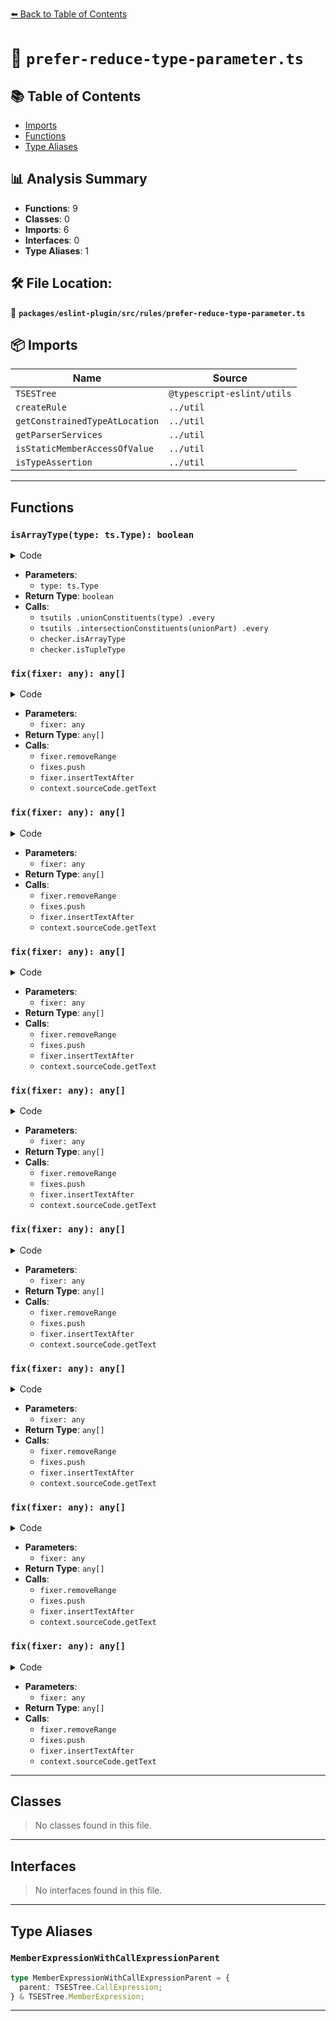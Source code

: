 [⬅️ Back to Table of Contents](../../../../index.md)

# 📄 `prefer-reduce-type-parameter.ts`

## 📚 Table of Contents

- [Imports](#imports)
- [Functions](#functions)
- [Type Aliases](#type-aliases)

## 📊 Analysis Summary

- **Functions**: 9
- **Classes**: 0
- **Imports**: 6
- **Interfaces**: 0
- **Type Aliases**: 1

## 🛠️ File Location:
📂 **`packages/eslint-plugin/src/rules/prefer-reduce-type-parameter.ts`**

## 📦 Imports

| Name | Source |
|------|--------|
| `TSESTree` | `@typescript-eslint/utils` |
| `createRule` | `../util` |
| `getConstrainedTypeAtLocation` | `../util` |
| `getParserServices` | `../util` |
| `isStaticMemberAccessOfValue` | `../util` |
| `isTypeAssertion` | `../util` |


---

## Functions

### `isArrayType(type: ts.Type): boolean`

<details><summary>Code</summary>

```ts
function isArrayType(type: ts.Type): boolean {
      return tsutils
        .unionConstituents(type)
        .every(unionPart =>
          tsutils
            .intersectionConstituents(unionPart)
            .every(t => checker.isArrayType(t) || checker.isTupleType(t)),
        );
    }
```
</details>

- **Parameters**:
  - `type: ts.Type`
- **Return Type**: `boolean`
- **Calls**:
  - `tsutils
        .unionConstituents(type)
        .every`
  - `tsutils
            .intersectionConstituents(unionPart)
            .every`
  - `checker.isArrayType`
  - `checker.isTupleType`
### `fix(fixer: any): any[]`

<details><summary>Code</summary>

```ts
fixer => {
              const fixes = [
                fixer.removeRange([
                  secondArg.range[0],
                  secondArg.expression.range[0],
                ]),
                fixer.removeRange([
                  secondArg.expression.range[1],
                  secondArg.range[1],
                ]),
              ];

              if (!callee.parent.typeArguments) {
                fixes.push(
                  fixer.insertTextAfter(
                    callee,
                    `<${context.sourceCode.getText(secondArg.typeAnnotation)}>`,
                  ),
                );
              }

              return fixes;
            }
```
</details>

- **Parameters**:
  - `fixer: any`
- **Return Type**: `any[]`
- **Calls**:
  - `fixer.removeRange`
  - `fixes.push`
  - `fixer.insertTextAfter`
  - `context.sourceCode.getText`
### `fix(fixer: any): any[]`

<details><summary>Code</summary>

```ts
fixer => {
              const fixes = [
                fixer.removeRange([
                  secondArg.range[0],
                  secondArg.expression.range[0],
                ]),
                fixer.removeRange([
                  secondArg.expression.range[1],
                  secondArg.range[1],
                ]),
              ];

              if (!callee.parent.typeArguments) {
                fixes.push(
                  fixer.insertTextAfter(
                    callee,
                    `<${context.sourceCode.getText(secondArg.typeAnnotation)}>`,
                  ),
                );
              }

              return fixes;
            }
```
</details>

- **Parameters**:
  - `fixer: any`
- **Return Type**: `any[]`
- **Calls**:
  - `fixer.removeRange`
  - `fixes.push`
  - `fixer.insertTextAfter`
  - `context.sourceCode.getText`
### `fix(fixer: any): any[]`

<details><summary>Code</summary>

```ts
fixer => {
              const fixes = [
                fixer.removeRange([
                  secondArg.range[0],
                  secondArg.expression.range[0],
                ]),
                fixer.removeRange([
                  secondArg.expression.range[1],
                  secondArg.range[1],
                ]),
              ];

              if (!callee.parent.typeArguments) {
                fixes.push(
                  fixer.insertTextAfter(
                    callee,
                    `<${context.sourceCode.getText(secondArg.typeAnnotation)}>`,
                  ),
                );
              }

              return fixes;
            }
```
</details>

- **Parameters**:
  - `fixer: any`
- **Return Type**: `any[]`
- **Calls**:
  - `fixer.removeRange`
  - `fixes.push`
  - `fixer.insertTextAfter`
  - `context.sourceCode.getText`
### `fix(fixer: any): any[]`

<details><summary>Code</summary>

```ts
fixer => {
              const fixes = [
                fixer.removeRange([
                  secondArg.range[0],
                  secondArg.expression.range[0],
                ]),
                fixer.removeRange([
                  secondArg.expression.range[1],
                  secondArg.range[1],
                ]),
              ];

              if (!callee.parent.typeArguments) {
                fixes.push(
                  fixer.insertTextAfter(
                    callee,
                    `<${context.sourceCode.getText(secondArg.typeAnnotation)}>`,
                  ),
                );
              }

              return fixes;
            }
```
</details>

- **Parameters**:
  - `fixer: any`
- **Return Type**: `any[]`
- **Calls**:
  - `fixer.removeRange`
  - `fixes.push`
  - `fixer.insertTextAfter`
  - `context.sourceCode.getText`
### `fix(fixer: any): any[]`

<details><summary>Code</summary>

```ts
fixer => {
              const fixes = [
                fixer.removeRange([
                  secondArg.range[0],
                  secondArg.expression.range[0],
                ]),
                fixer.removeRange([
                  secondArg.expression.range[1],
                  secondArg.range[1],
                ]),
              ];

              if (!callee.parent.typeArguments) {
                fixes.push(
                  fixer.insertTextAfter(
                    callee,
                    `<${context.sourceCode.getText(secondArg.typeAnnotation)}>`,
                  ),
                );
              }

              return fixes;
            }
```
</details>

- **Parameters**:
  - `fixer: any`
- **Return Type**: `any[]`
- **Calls**:
  - `fixer.removeRange`
  - `fixes.push`
  - `fixer.insertTextAfter`
  - `context.sourceCode.getText`
### `fix(fixer: any): any[]`

<details><summary>Code</summary>

```ts
fixer => {
              const fixes = [
                fixer.removeRange([
                  secondArg.range[0],
                  secondArg.expression.range[0],
                ]),
                fixer.removeRange([
                  secondArg.expression.range[1],
                  secondArg.range[1],
                ]),
              ];

              if (!callee.parent.typeArguments) {
                fixes.push(
                  fixer.insertTextAfter(
                    callee,
                    `<${context.sourceCode.getText(secondArg.typeAnnotation)}>`,
                  ),
                );
              }

              return fixes;
            }
```
</details>

- **Parameters**:
  - `fixer: any`
- **Return Type**: `any[]`
- **Calls**:
  - `fixer.removeRange`
  - `fixes.push`
  - `fixer.insertTextAfter`
  - `context.sourceCode.getText`
### `fix(fixer: any): any[]`

<details><summary>Code</summary>

```ts
fixer => {
              const fixes = [
                fixer.removeRange([
                  secondArg.range[0],
                  secondArg.expression.range[0],
                ]),
                fixer.removeRange([
                  secondArg.expression.range[1],
                  secondArg.range[1],
                ]),
              ];

              if (!callee.parent.typeArguments) {
                fixes.push(
                  fixer.insertTextAfter(
                    callee,
                    `<${context.sourceCode.getText(secondArg.typeAnnotation)}>`,
                  ),
                );
              }

              return fixes;
            }
```
</details>

- **Parameters**:
  - `fixer: any`
- **Return Type**: `any[]`
- **Calls**:
  - `fixer.removeRange`
  - `fixes.push`
  - `fixer.insertTextAfter`
  - `context.sourceCode.getText`
### `fix(fixer: any): any[]`

<details><summary>Code</summary>

```ts
fixer => {
              const fixes = [
                fixer.removeRange([
                  secondArg.range[0],
                  secondArg.expression.range[0],
                ]),
                fixer.removeRange([
                  secondArg.expression.range[1],
                  secondArg.range[1],
                ]),
              ];

              if (!callee.parent.typeArguments) {
                fixes.push(
                  fixer.insertTextAfter(
                    callee,
                    `<${context.sourceCode.getText(secondArg.typeAnnotation)}>`,
                  ),
                );
              }

              return fixes;
            }
```
</details>

- **Parameters**:
  - `fixer: any`
- **Return Type**: `any[]`
- **Calls**:
  - `fixer.removeRange`
  - `fixes.push`
  - `fixer.insertTextAfter`
  - `context.sourceCode.getText`

---

## Classes

> No classes found in this file.


---

## Interfaces

> No interfaces found in this file.


---

## Type Aliases

### `MemberExpressionWithCallExpressionParent`

```ts
type MemberExpressionWithCallExpressionParent = {
  parent: TSESTree.CallExpression;
} & TSESTree.MemberExpression;
```


---